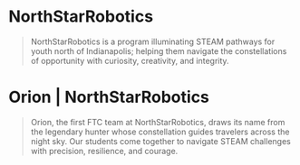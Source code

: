 # NorthStarRobotics

> NorthStarRobotics is a program illuminating STEAM pathways for youth north of Indianapolis; helping them navigate the constellations of opportunity with curiosity, creativity, and integrity.

# Orion | NorthStarRobotics

> Orion, the first FTC team at NorthStarRobotics, draws its name from the legendary hunter whose constellation guides travelers across the night sky. Our students come together to navigate STEAM challenges with precision, resilience, and courage.
